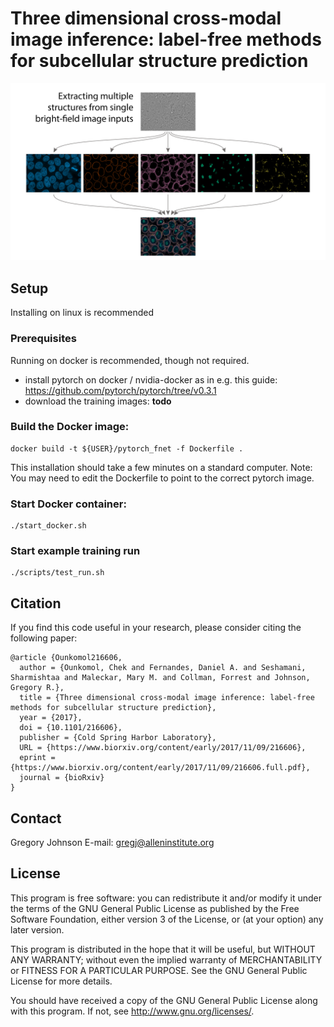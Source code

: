 Three dimensional cross-modal image inference: label-free methods for subcellular structure prediction
===============================

![Model](doc/PredictingStructures-1.jpg?raw=true "Model Architecture")

## Setup
Installing on linux is recommended

### Prerequisites
Running on docker is recommended, though not required.
 - install pytorch on docker / nvidia-docker as in e.g. this guide: https://github.com/pytorch/pytorch/tree/v0.3.1
 - download the training images: **todo**

### Build the Docker image:  
```
docker build -t ${USER}/pytorch_fnet -f Dockerfile .
```

This installation should take a few minutes on a standard computer.
Note: You may need to edit the Dockerfile to point to the correct pytorch image.
### Start Docker container:  
```
./start_docker.sh
```
### Start example training run
```
./scripts/test_run.sh
```

## Citation
If you find this code useful in your research, please consider citing the following paper:

    @article {Ounkomol216606,
      author = {Ounkomol, Chek and Fernandes, Daniel A. and Seshamani, Sharmishtaa and Maleckar, Mary M. and Collman, Forrest and Johnson, Gregory R.},
      title = {Three dimensional cross-modal image inference: label-free methods for subcellular structure prediction},
      year = {2017},
      doi = {10.1101/216606},
      publisher = {Cold Spring Harbor Laboratory},
      URL = {https://www.biorxiv.org/content/early/2017/11/09/216606},
      eprint = {https://www.biorxiv.org/content/early/2017/11/09/216606.full.pdf},
      journal = {bioRxiv}
    }

## Contact
Gregory Johnson
E-mail: gregj@alleninstitute.org

## License
This program is free software: you can redistribute it and/or modify
it under the terms of the GNU General Public License as published by
the Free Software Foundation, either version 3 of the License, or
(at your option) any later version.

This program is distributed in the hope that it will be useful,
but WITHOUT ANY WARRANTY; without even the implied warranty of
MERCHANTABILITY or FITNESS FOR A PARTICULAR PURPOSE.  See the
GNU General Public License for more details.

You should have received a copy of the GNU General Public License
along with this program.  If not, see <http://www.gnu.org/licenses/>.
